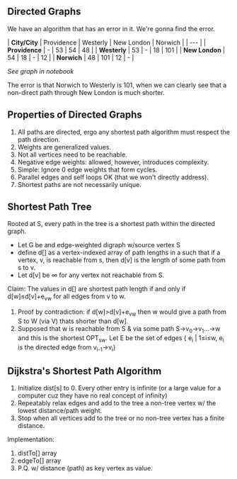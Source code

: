 ## Directed Graphs

We have an algorithm that has an error in it. We're gonna find the error.

| **City/City**  | Providence | Westerly | New London  | Norwich |
| --- |
| **Providence**  |  - | 53  | 54  | 48  |
| **Westerly**  | 53  | -  | 18  | 101  |
| **New London**  | 54  | 18  | -  | 12  |
| **Norwich**  | 48  | 101  | 12  | -  |

_See graph in notebook_

The error is that Norwich to Westerly is 101, when we can clearly see that a non-direct path through New London is much shorter.

Properties of Directed Graphs
---
1. All paths are directed, ergo any shortest path algorithm must respect the path direction.
2. Weights are generalized values.
3. Not all vertices need to be reachable.
4. Negative edge weights: allowed, however, introduces complexity.
5. Simple: Ignore 0 edge weights that form cycles.
6. Parallel edges and self loops OK (that we won't directly address).
7. Shortest paths are not necessarily unique.

Shortest Path Tree
---
Rooted at S, every path in the tree is a shortest path within the directed graph.



- Let G be and edge-weighted digraph w/source vertex S
- define d[] as a vertex-indexed array of path lengths
  in a such that if a vertex, v, is reachable from s, then d[v] is the length
  of some path from s to v.
- Let d[v] be &infin; for any vertex not reachable from S.

Claim: The values in d[] are shortest path length if and only if d[w]&le;d[v]+e<sub>vw</sub> for all edges from v to w.

1. Proof by contradiction: if d[w]>d[v]+e<sub>vw</sub> then w would give a path from S to W (via V) thats shorter than d[w].
2. Supposed that w is reachable from S & via some path S&rarr;v<sub>0</sub>&rarr;v<sub>1</sub>...&rarr;w and this is the shortest OPT<sub>sw</sub>.
Let E be the set of edges { e<sub>i</sub> | 1&le;i&le;w, e<sub>i</sub> is the directed edge from v<sub>i-1</sub>&rarr;v<sub>i</sub>}

Dijkstra's Shortest Path Algorithm
---
1. Initialize dist[s] to 0. Every other entry is infinite (or a large value for a computer cuz they have no real concept of infinity)
2. Repeatably relax edges and add to the tree a non-tree vertex w/ the lowest distance/path weight.
3. Stop when all vertices add to the tree or no non-tree vertex has a finite distance.

Implementation:

1. distTo[] array
2. edgeTo[] array
3. P.Q. w/ distance (path) as key vertex as value.
